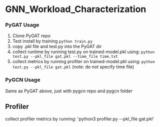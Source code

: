 # GNN_Workload_Characterization

### PyGAT Usage
1. Clone PyGAT repo
2. Test install by training `python train.py`
3. copy .pkl file and test.py into the PyGAT dir
4. collect runtime by running test.py on trained-model.pkl using: `python test.py --pkl_file gat.pkl --time_file time.txt`
5. collect metrics by running profiler on trained-model.pkl using: `python test.py --pkl_file gat.pkl` (note: do not specify time file)

### PyGCN Usage
Same as PyGAT above, just with pygcn repo and pygcn folder

## Profiler
collect profiler metrics by running: 'python3 profiler.py --pkl_file gat.pkl'
